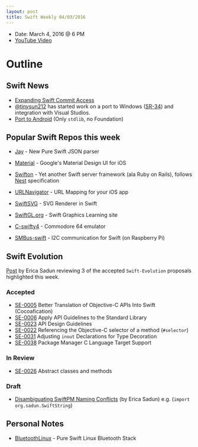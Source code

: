 ```yaml
---
layout: post
title: Swift Weekly 04/03/2016
---
```


- Date: March 4, 2016 @ 6 PM
- [YouTube Video](https://www.youtube.com/watch?v=GnHPwxhq2Cs)

# Outline

## Swift News

- [Expanding Swift Commit Access](https://swift.org/blog/swift-commit-access/)
- [@tinysun212](http://twitter.com/tinysun212) has started work on a port to Windows ([SR-34](https://bugs.swift.org/browse/SR-34)) and integration with Visual Studios.
- [Port to Android](https://github.com/apple/swift/pull/1442) (Only `stdlib`, no Foundation)

## Popular Swift Repos this week

- [Jay](https://github.com/czechboy0/Jay) - New Pure Swift JSON parser
- [Material](https://github.com/CosmicMind/Material) - Google's Material Design UI for iOS
- [Swifton](https://github.com/necolt/Swifton) - Yet another Swift server framework (ala Ruby on Rails), follows [Nest](https://github.com/nestproject/Nest) specification
- [URLNavigator](https://github.com/devxoul/URLNavigator) - URL Mapping for your iOS app
- [SwiftSVG](https://github.com/mchoe/SwiftSVG) - SVG Renderer in Swift
- [SwiftGL.org](http://www.swiftgl.org
) - Swift Graphics Learning site
- [C-swifty4](https://github.com/Sephiroth87/C-swifty4) - Commodore 64 emulator

- [SMBus-swift](https://github.com/Sephiroth87/SMBus-swift) - I2C communication for Swift (on Raspberry Pi)

## Swift Evolution
[Post](http://ericasadun.com/2016/03/03/swift-evolution-acceptances-the-big-three/) by Erica Sadun reviewing 3 of the accepted `Swift-Evolution` proposals highlighted this week.

### Accepted

- [SE-0005](https://github.com/apple/swift-evolution/blob/master/proposals/0005-objective-c-name-translation.md) Better Translation of Objective-C APIs Into Swift (Cocoafication)
- [SE-0006](https://github.com/apple/swift-evolution/blob/master/proposals/0006-apply-api-guidelines-to-the-standard-library.md) Apply API Guidelines to the Standard Library
- [SE-0023](https://github.com/apple/swift-evolution/blob/master/proposals/0023-api-guidelines.md) API Design Guidelines
- [SE-0022](https://github.com/apple/swift-evolution/blob/master/proposals/0022-objc-selectors.md) Referencing the Objective-C selector of a method (`#selector`)
- [SE-0031](https://github.com/apple/swift-evolution/blob/master/proposals/0031-adjusting-inout-declarations.md) Adjusting `inout` Declarations for Type Decoration
- [SE-0038](https://github.com/apple/swift-evolution/blob/master/proposals/0038-swiftpm-c-language-targets.md) Package Manager C Language Target Support

### In Review

- [SE-0026](https://github.com/apple/swift-evolution/blob/master/proposals/0026-abstract-classes-and-methods.md) Abstract classes and methods

### Draft

- [Disambiguating SwiftPM Naming Conflicts](https://github.com/erica/swift-evolution/blob/dd3d6641d826e4a49c08fae4bd295bb1bbcaeef9/proposals/00X1-disambiguatingswiftpm.md) (by Erica Sadun) e.g. (`import org.sadun.SwiftString`)

## Personal Notes

- [BluetoothLinux](https://github.com/PureSwift/BluetoothLinux) - Pure Swift Linux Bluetooth Stack